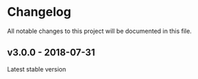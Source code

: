 # Changelog
All notable changes to this project will be documented in this file.  


## v3.0.0 - 2018-07-31
Latest stable version
